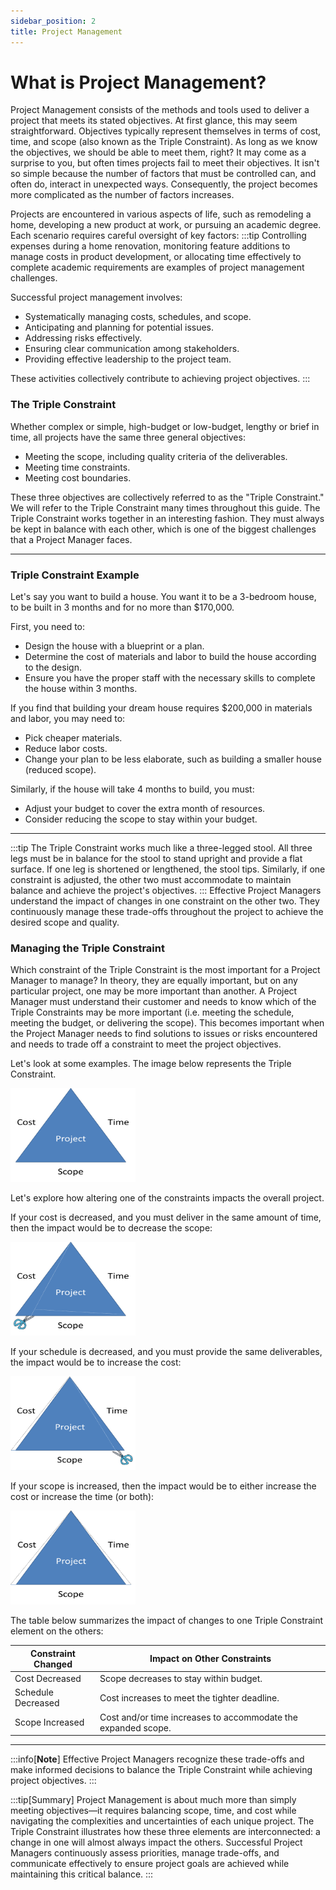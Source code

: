 ```yaml
---
sidebar_position: 2
title: Project Management
---
```


# What is Project Management?

Project Management consists of the methods and tools used to deliver a project that meets its stated objectives. At first glance, this may seem straightforward. Objectives typically represent themselves in terms of cost, time, and scope (also known as the Triple Constraint). As long as we know the objectives, we should be able to meet them, right? It may come as a surprise to you, but often times projects fail to meet their objectives. It isn't so simple because the number of factors that must be controlled can, and often do, interact in unexpected ways. Consequently, the project becomes more complicated as the number of factors increases.

Projects are encountered in various aspects of life, such as remodeling a home, developing a new product at work, or pursuing an academic degree. Each scenario requires careful oversight of key factors:
:::tip
Controlling expenses during a home renovation, monitoring feature additions to manage costs in product development, or allocating time effectively to complete academic requirements are examples of project management challenges.

Successful project management involves:

- Systematically managing costs, schedules, and scope.
- Anticipating and planning for potential issues.
- Addressing risks effectively.
- Ensuring clear communication among stakeholders.
- Providing effective leadership to the project team.

These activities collectively contribute to achieving project objectives.
:::

### The Triple Constraint

Whether complex or simple, high-budget or low-budget, lengthy or brief in time, all projects have the same three general objectives:

- Meeting the scope, including quality criteria of the deliverables.
- Meeting time constraints.
- Meeting cost boundaries.

These three objectives are collectively referred to as the "Triple Constraint." We will refer to the Triple Constraint many times throughout this guide.
The Triple Constraint works together in an interesting fashion. They must always be kept in balance with each other, which is one of the biggest challenges that a Project Manager faces.

---

### Triple Constraint Example

Let's say you want to build a house. You want it to be a 3-bedroom house, to be built in 3 months and for no more than \$170,000.

First, you need to:

- Design the house with a blueprint or a plan.
- Determine the cost of materials and labor to build the house according to the design.
- Ensure you have the proper staff with the necessary skills to complete the house within 3 months.

If you find that building your dream house requires \$200,000 in materials and labor, you may need to:

- Pick cheaper materials.
- Reduce labor costs.
- Change your plan to be less elaborate, such as building a smaller house (reduced scope).

Similarly, if the house will take 4 months to build, you must:

- Adjust your budget to cover the extra month of resources.
- Consider reducing the scope to stay within your budget.

---

:::tip
The Triple Constraint works much like a three-legged stool. All three legs must be in balance for the stool to stand upright and provide a flat surface. If one leg is shortened or lengthened, the stool tips. Similarly, if one constraint is adjusted, the other two must accommodate to maintain balance and achieve the project's objectives.
:::
Effective Project Managers understand the impact of changes in one constraint on the other two. They continuously manage these trade-offs throughout the project to achieve the desired scope and quality.

### Managing the Triple Constraint

Which constraint of the Triple Constraint is the most important for a Project Manager to manage? In theory, they are equally important, but on any particular project, one may be more important than another. A Project Manager must understand their customer and needs to know which of the Triple Constraints may be more important (i.e. meeting the schedule, meeting the budget, or delivering the scope). This becomes important when the Project Manager needs to find solutions to issues or risks encountered and needs to trade off a constraint to meet the project objectives.

Let's look at some examples. The image below represents the Triple Constraint.

<p style={{textAlign: 'center'}}><img src="/img/Triple_Constraint1.png" alt="Alt Text" width="200" height="150"></img></p>

Let's explore how altering one of the constraints impacts the overall project.

If your cost is decreased, and you must deliver in the same amount of time, then the impact would be to decrease the scope:

<p style={{textAlign: 'center'}}><img src="/img/Cost_Decreased_Triple_Constraint2.png" alt="Alt Text" width="200" height="150"></img></p>

If your schedule is decreased, and you must provide the same deliverables, the impact would be to increase the cost:

<p style={{textAlign: 'center'}}><img src="/img/Schedule_Decreased_Triple_Constraint3.png" alt="Alt Text" width="200" height="150"></img></p>

If your scope is increased, then the impact would be to either increase the cost or increase the time (or both):

<p style={{textAlign: 'center'}}><img src="/img/Scope_Increase_Triple_Constraint_4.png" alt="Alt Text" width="200" height="150"></img></p>

The table below summarizes the impact of changes to one Triple Constraint element on the others:

| Constraint Changed | Impact on Other Constraints                                   |
| ------------------ | ------------------------------------------------------------- |
| Cost Decreased     | Scope decreases to stay within budget.                        |
| Schedule Decreased | Cost increases to meet the tighter deadline.                  |
| Scope Increased    | Cost and/or time increases to accommodate the expanded scope. |

---

:::info[**Note**]
Effective Project Managers recognize these trade-offs and make informed decisions to balance the Triple Constraint while achieving project objectives.
:::

:::tip[Summary]
Project Management is about much more than simply meeting objectives—it requires balancing scope, time, and cost while navigating the complexities and uncertainties of each unique project. The Triple Constraint illustrates how these three elements are interconnected: a change in one will almost always impact the others. Successful Project Managers continuously assess priorities, manage trade-offs, and communicate effectively to ensure project goals are achieved while maintaining this critical balance.
:::
